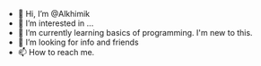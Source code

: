 - 👋 Hi, I’m @Alkhimik
- 👀 I’m interested in ...
- 🌱 I’m currently learning basics of programming. I'm new to this.
- 💞️ I’m looking for info and friends
- 📫 How to reach me. 

<!---
Alkhimik/Alkhimik is a ✨ special ✨ repository because its `README.md` (this file) appears on your GitHub profile.
You can click the Preview link to take a look at your changes.
--->
